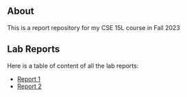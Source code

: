 ## About
This is a report repository for my CSE 15L course in Fall 2023

## Lab Reports
Here is a table of content of all the lab reports:
+ [Report 1](report1/Report.html)
+ [Report 2](report2/Report.html)

